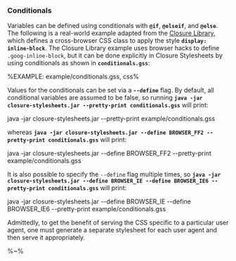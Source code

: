 ### Conditionals

Variables can be defined using conditionals with **`@if`**, **`@elseif`**, and
**`@else`**. The following is a real-world example adapted from the
[Closure Library](https://github.com/google/closure-library/blob/master/closure/goog/css/common.css),
which defines a cross-browser CSS class to apply the style **`display:
inline-block`**. The Closure Library example uses browser hacks to define
`.goog-inline-block`, but it can be done explicitly in Closure Stylesheets by
using conditionals as shown in **`conditionals.gss`**:

%EXAMPLE: example/conditionals.gss, css%

Values for the conditionals can be set via a **`--define`** flag. By default,
all conditional variables are assumed to be false, so running **`java -jar
closure-stylesheets.jar --pretty-print conditionals.gss`** will print:

<shell language="css">
java -jar closure-stylesheets.jar --pretty-print example/conditionals.gss
</shell>

whereas **`java -jar closure-stylesheets.jar --define BROWSER_FF2 --pretty-print
conditionals.gss`** will print:

<shell language="css">
java -jar closure-stylesheets.jar --define BROWSER_FF2 --pretty-print example/conditionals.gss
</shell>

It is also possible to specify the `--define` flag multiple times, so **`java
-jar closure-stylesheets.jar --define BROWSER_IE --define BROWSER_IE6
--pretty-print conditionals.gss`** will print:

<shell language="css">
java -jar closure-stylesheets.jar --define BROWSER_IE --define BROWSER_IE6 --pretty-print example/conditionals.gss
</shell>

Admittedly, to get the benefit of serving the CSS specific to a particular user
agent, one must generate a separate stylesheet for each user agent and then
serve it appropriately.

%~%